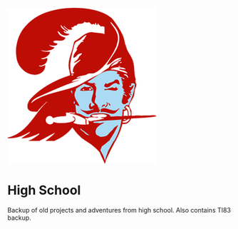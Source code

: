 ![EB](images/eastbuchanan-logo.png?raw=true)

# High School
Backup of old projects and adventures from high school. Also contains TI83 backup.
